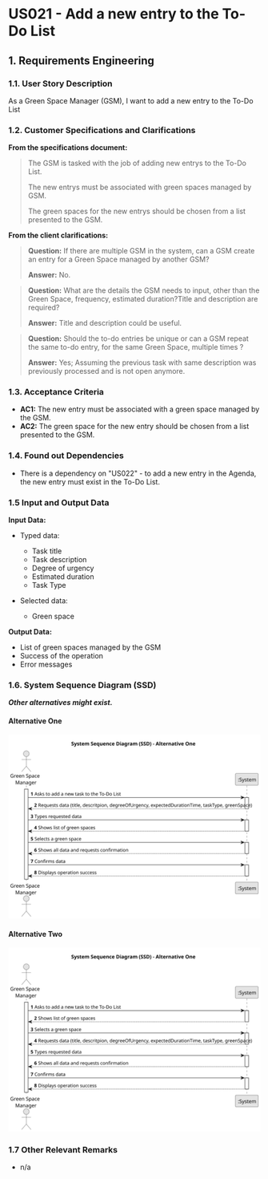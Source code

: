 # US021 - Add a new entry to the To-Do List 


## 1. Requirements Engineering

### 1.1. User Story Description

As a Green Space Manager (GSM), I want to add a new entry to the To-Do List

### 1.2. Customer Specifications and Clarifications 

**From the specifications document:**

>	The GSM is tasked with the job of adding new entrys to the To-Do List.
>
>	The new entrys must be associated with green spaces managed by GSM.
>
>   The green spaces for the new entrys should be chosen from a list presented to the GSM.


**From the client clarifications:**

> **Question:** If there are multiple GSM in the system, can a GSM create an entry for a Green Space managed by another GSM?
>
> **Answer:** No.

> **Question:** What are the details the GSM needs to input, other than the Green Space, frequency, estimated duration?Title and description are required?
>
> **Answer:** Title and description could be useful.

> **Question:** Should the to-do entries be unique or can a GSM repeat the same to-do entry, for the same Green Space, multiple times ?
> 
> **Answer:** Yes; Assuming the previous task with same description was previously processed and is not open anymore.

### 1.3. Acceptance Criteria

* **AC1:** The new entry must be associated with a green space managed by the GSM.
* **AC2:** The green space for the new entry should be chosen from a list presented to the GSM.

### 1.4. Found out Dependencies

* There is a dependency on "US022" - to add a new entry in the Agenda, the new entry must exist in the To-Do List.

### 1.5 Input and Output Data

**Input Data:**

* Typed data:
    * Task title
    * Task description
    * Degree of urgency
    * Estimated duration
    * Task Type

	
* Selected data:
    * Green space

**Output Data:**

* List of green spaces managed by the GSM
* Success of the operation
* Error messages

### 1.6. System Sequence Diagram (SSD)

**_Other alternatives might exist._**

#### Alternative One

![System Sequence Diagram - Alternative One](svg/us021-system-sequence-diagram-alternative-one.svg)

#### Alternative Two

![System Sequence Diagram - Alternative Two](svg/us021-system-sequence-diagram-alternative-two.svg)

### 1.7 Other Relevant Remarks

* n/a